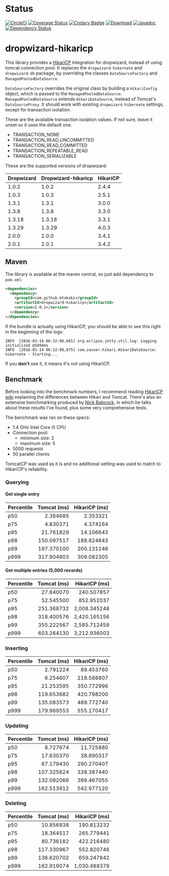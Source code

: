 # Status
[![CircleCI](https://circleci.com/gh/mtakaki/dropwizard-hikaricp/tree/master.svg?style=svg)](https://circleci.com/gh/mtakaki/dropwizard-hikaricp/tree/master)
[![Coverage Status](https://coveralls.io/repos/github/mtakaki/dropwizard-hikaricp/badge.svg?branch=master)](https://coveralls.io/github/mtakaki/dropwizard-hikaricp?branch=master)
[![Codacy Badge](https://api.codacy.com/project/badge/grade/b6b6a9a48d334299ab49f012643bc046)](https://www.codacy.com/app/mitsuotakaki/dropwizard-hikaricp)
[![Download](https://maven-badges.herokuapp.com/maven-central/com.github.mtakaki/dropwizard-hikaricp/badge.svg)](https://maven-badges.herokuapp.com/maven-central/com.github.mtakaki/dropwizard-hikaricp)
[![Javadoc](https://javadoc-emblem.rhcloud.com/doc/com.github.mtakaki/dropwizard-hikaricp/badge.svg)](http://www.javadoc.io/doc/com.github.mtakaki/dropwizard-hikaricp)
[![Dependency Status](https://www.versioneye.com/user/projects/57e785c679806f002f4ac7e9/badge.svg?style=flat-square)](https://www.versioneye.com/user/projects/57e785c679806f002f4ac7e9)

# dropwizard-hikaricp
This library provides a [HikariCP](https://github.com/brettwooldridge/HikariCP) integration for dropwizard, instead of using tomcat connection pool. It replaces the `dropwizard-hibernate` and `dropwizard-db` package, by overriding the classes `DataSourceFactory` and `ManagedPooledDataSource`.

`DataSourceFactory` overrides the original class by building a `HikariConfig` object, which is passed to the `ManagedPooledDataSource`. `ManagedPooledDataSource` extends `HikariDataSource`, instead of Tomcat's `DataSourceProxy`. It should work with existing `dropwizard-hibernate` settings, except for transaction isolation.

These are the available transaction isolation values. If not sure, leave it unset so it uses the default one.

- TRANSACTION\_NONE
- TRANSACTION\_READ\_UNCOMMITTED
- TRANSACTION\_READ\_COMMITTED
- TRANSACTION\_REPEATABLE\_READ
- TRANSACTION\_SERIALIZABLE

These are the supported versions of dropwizard:

| Dropwizard  |  Dropwizard-hikaricp | HikariCP |
|---|---|---|
| 1.0.2  | 1.0.2  | 2.4.4 |
| 1.0.3  | 1.0.3  | 2.5.1 |
| 1.3.1  | 1.3.1  | 3.0.0 |
| 1.3.8  | 1.3.8  | 3.3.0 |
| 1.3.18 | 1.3.18 | 3.3.1 |
| 1.3.29 | 1.3.29 | 4.0.3 |
| 2.0.0  | 2.0.0  | 3.4.1 |
| 2.0.1  | 2.0.1  | 3.4.2 |

## Maven

The library is available at the maven central, so just add dependency to `pom.xml`:

```xml
<dependencies>
  <dependency>
    <groupId>com.github.mtakaki</groupId>
    <artifactId>dropwizard-hikaricp</artifactId>
    <version>2.0.1</version>
  </dependency>
</dependencies>
```

If the bundle is actually using HikariCP, you should be able to see this right in the beginning of the logs:

```
INFO  [2016-03-14 06:32:06,681] org.eclipse.jetty.util.log: Logging initialized @1894ms
INFO  [2016-03-14 06:32:08,675] com.zaxxer.hikari.HikariDataSource: hibernate - Starting...
```

If you **don't** see it, it means it's not using HikariCP.

## Benchmark

Before looking into the benchmark numbers, I recommend reading [HikariCP wiki](https://github.com/brettwooldridge/HikariCP/wiki/%22My-benchmark-doesn't-show-a-difference.%22) explaining the differences between Hikari and Tomcat. There's also an extensive benchmarking produced by [Nick Babcock](https://nbsoftsolutions.com/blog/the-difficulty-of-performance-evaluation-of-hikaricp-in-dropwizard), in which he talks about these results I've found, plus some very comprehensive tests. 

The benchmark was ran on these specs:

- 1.4 GHz Intel Core i5 CPU
- Connection pool:
    - minimum size: 2
    - maximum size: 5
- 5000 requests
- 50 parallel clients

TomcatCP was used as it is and no additional setting was used to match to HikariCP's reliability.

### Querying

#### Get single entry

| Percentile | Tomcat (ms) | HikariCP (ms) |
|---|---:|---:|
| p50 | 2.364685 | 2.353321 |
| p75 | 4.830371 | 4.374164 |
| p95 | 21.761829 | 14.106643 |
| p98 | 150.097517 | 188.824843 |
| p99 | 197.370100 | 200.131246 |
| p999 | 317.904803 | 309.082305 |

#### Get multiple entries (5,000 records)

| Percentile | Tomcat (ms) | HikariCP (ms) |
|---|---:|---:|
| p50 | 27.840070 | 240.507857 |
| p75 | 52.545500 | 852.952037 |
| p95 | 251.368732 | 2,008.345248 |
| p98 | 318.400576 | 2,420.165156 |
| p99 | 355.222567 | 2,585.712459 |
| p999 | 603.264130 | 3,212.936003 |

### Inserting

| Percentile | Tomcat (ms) | HikariCP (ms) |
|---|---:|---:|
| p50 | 2.791224 | 89.453760 |
| p75 | 6.254607 | 218.588807 |
| p95 | 21.253595 | 350.772996 |
| p98 | 119.653682 | 420.798200 |
| p99 | 135.083573 | 489.772740 |
| p999 | 179.969553 | 555.170417 |

### Updating

| Percentile | Tomcat (ms) | HikariCP (ms) |
|---|---:|---:|
| p50 | 8.727674 | 11.725880 |
| p75 | 17.630370 | 38.890317 |
| p95 | 67.179430 | 290.270407 |
| p98 | 107.325624 | 338.387440 |
| p99 | 132.082066 | 399.467055 |
| p999 | 162.513912 | 542.977120 |

### Deleting

| Percentile | Tomcat (ms) | HikariCP (ms) |
|---|---:|---:|
| p50 | 10.856938 | 190.813232 |
| p75 | 18.364517 | 265.779441 |
| p95 | 80.736182 | 422.216480 |
| p98 | 117.330967 | 552.820746 |
| p99 | 136.620702 | 659.247842 |
| p999 | 162.919074 | 1,030.488379 |
